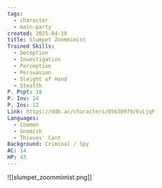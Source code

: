 ```yaml
---
tags:
  - character
  - main-party
created: 2025-04-10
title: Slumpet Zoommimist
Trained Skills:
  - Deception
  - Investigation
  - Perception
  - Persuasion
  - Sleight of Hand
  - Stealth
P. Pcpt: 18
P. Inv: 14
P. Ins: 12
Link: https://ddb.ac/characters/85630979/EvLjqF
Languages:
  - Common
  - Gnomish
  - Thieves' Cant
Background: Criminal / Spy
AC: 14
HP: 43
---
```


![[slumpet_zoommimist.png]]
